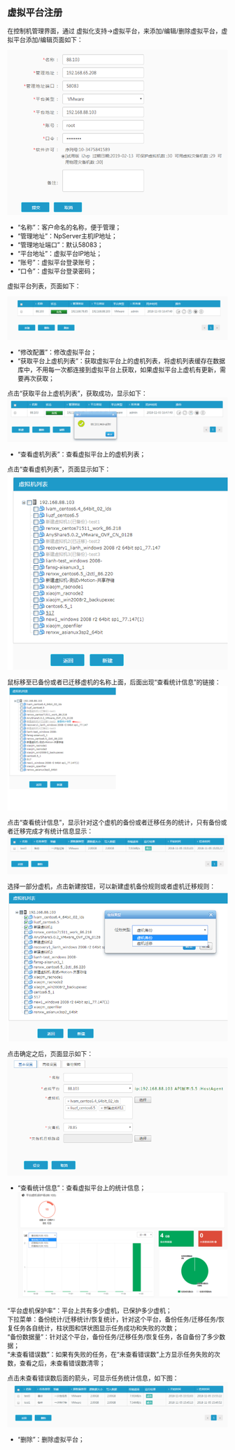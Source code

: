 ## 虚拟平台注册

在控制机管理界面，通过 虚拟化支持-&gt;虚拟平台，来添加/编辑/删除虚拟平台，虚拟平台添加/编辑页面如下：

![说明: 1](/assets/V6.11811051531.png)

* “名称”：客户命名的名称，便于管理；
* “管理地址”：NpServer主机IP地址；
* “管理地址端口”：默认58083；
* “平台地址”：虚拟平台IP地址；
* “账号”：虚拟平台登录账号；
* “口令”：虚拟平台登录密码；

虚拟平台列表，页面如下：

![说明: 3](/assets/V6.11811051508.png)

* “修改配置”：修改虚拟平台；
* “获取平台上虚机列表”：获取虚拟平台上的虚机列表，将虚机列表缓存在数据库中，不用每一次都连接到虚拟平台上获取，如果虚拟平台上虚机有更新，需要再次获取；

点击“获取平台上虚机列表”，获取成功，显示如下：  
![说明: 1](/assets/V6.11811051526.png)

* “查看虚机列表”：查看虚拟平台上的虚机列表；

点击“查看虚机列表”，页面显示如下：  
![说明: 1](/assets/V6.11811051529.png)

鼠标移至已备份或者已迁移虚机的名称上面，后面出现“查看统计信息”的链接：  
![说明: 1](/assets/V6.11811051530.png)

点击“查看统计信息”，显示针对这个虚机的备份或者迁移任务的统计，只有备份或者迁移完成才有统计信息显示：  
![说明: 1](/assets/V6.11811051556.png)

选择一部分虚机，点击新建按钮，可以新建虚机备份规则或者虚机迁移规则：  
![说明: 1](/assets/V6.11811051534.png)

点击确定之后，页面显示如下：  
![说明: 1](/assets/V6.11811051535.png)

* “查看统计信息”：查看虚拟平台上的统计信息；
  ![说明: 1](/assets/V6.11811051601.png)

“平台虚机保护率”：平台上共有多少虚机，已保护多少虚机；  
下拉菜单：备份统计/迁移统计/恢复统计，针对这个平台，备份任务/迁移任务/恢复任务各自统计，柱状图和饼状图显示任务成功和失败的次数；  
“备份数据量”：针对这个平台，备份任务/迁移任务/恢复任务，各自备份了多少数据；  
“未查看错误数”：如果有失败的任务，在“未查看错误数”上方显示任务失败的次数，查看之后，未查看错误数清零；

点击未查看错误数后面的箭头，可显示任务统计信息，如下图：  
![说明: 1](/assets/V6.11811051602.png)

* “删除”：删除虚拟平台；



